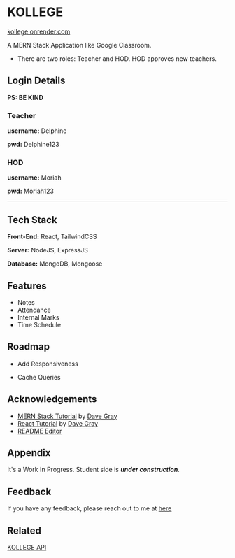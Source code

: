 # KOLLEGE

[kollege.onrender.com](https://kollege.onrender.com)

A MERN Stack Application like Google Classroom.

- There are two roles: Teacher and HOD. HOD approves new teachers.

## Login Details

**PS: BE KIND**

### Teacher

**username:** Delphine

**pwd:** Delphine123

### HOD

**username:** Moriah

**pwd:** Moriah123

---

## Tech Stack

**Front-End:** React, TailwindCSS

**Server:** NodeJS, ExpressJS

**Database:** MongoDB, Mongoose

## Features

- Notes
- Attendance
- Internal Marks
- Time Schedule

## Roadmap

- Add Responsiveness

- Cache Queries

## Acknowledgements

- [MERN Stack Tutorial](https://www.youtube.com/watch?v=CvCiNeLnZ00&pp=ygUOZGF2ZSBncmF5IGZ1bGw%3D) by [Dave Gray](https://github.com/gitdagray)
- [React Tutorial](https://www.youtube.com/watch?v=RVFAyFWO4go&pp=ygUOZGF2ZSBncmF5IGZ1bGw%3D) by [Dave Gray](https://github.com/gitdagray)
- [README Editor](readme.so)

## Appendix

It's a Work In Progress. Student side is **_under construction_**.

## Feedback

If you have any feedback, please reach out to me at [here](mailto:afthabiqbal123@gmail.com)

## Related

[KOLLEGE API](https://github.com/afthab-i/4.4-Kollege_API)
